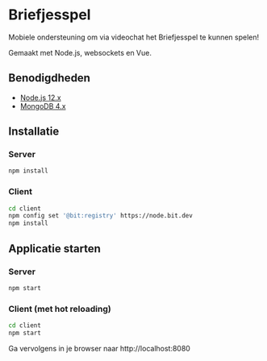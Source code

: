 # Briefjesspel

Mobiele ondersteuning om via videochat het Briefjesspel te kunnen spelen!

Gemaakt met Node.js, websockets en Vue.

## Benodigdheden

* [Node.js 12.x](https://nodejs.org/)
* [MongoDB 4.x](https://www.mongodb.com/download-center/community)

## Installatie

### Server

``` bash
npm install
```

### Client

``` bash
cd client
npm config set '@bit:registry' https://node.bit.dev
npm install
```

## Applicatie starten

### Server

``` bash
npm start
```

### Client (met hot reloading)

``` bash
cd client
npm start
```

Ga vervolgens in je browser naar http://localhost:8080 
